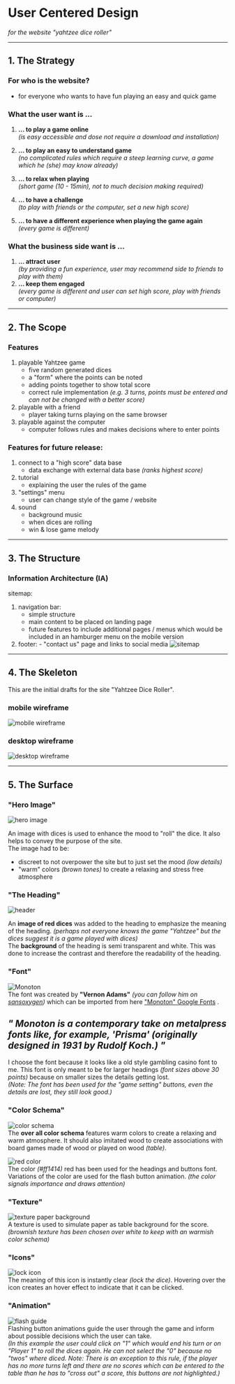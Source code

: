 # **U**ser **C**entered **D**esign

_for the website "yahtzee dice roller"_

---

## 1. The **Strategy**

### For who is the website?

- for everyone who wants to have fun playing an easy and quick game

### **What the user want is ...**

1. **... to play a game online**  
   _(is easy accessible and dose not require a download and installation)_

2. **... to play an easy to understand game**  
   _(no complicated rules which require a steep learning curve, a game which he (she) may know already)_

3. **... to relax when playing**  
   _(short game (10 - 15min), not to much decision making required)_

4. **... to have a challenge**  
   _(to play with friends or the computer, set a new high score)_

5. **... to have a different experience when playing the game again**  
   _(every game is different)_

### **What the business side want is ...**

1.  **... attract user**  
    _(by providing a fun experience, user may recommend side to friends to play with them)_
2.  **... keep them engaged**  
    _(every game is different and user can set high score, play with friends or computer)_

---

## 2. The **Scope**

### **Features**

1. playable Yahtzee game
   - five random generated dices
   - a "form" where the points can be noted
   - adding points together to show total score
   - correct rule implementation _(e.g. 3 turns, points must be entered and can not be changed with a better score)_
2. playable with a friend
   - player taking turns playing on the same browser
3. playable against the computer
   - computer follows rules and makes decisions where to enter points

### **Features for future release:**

1. connect to a "high score" data base
   - data exchange with external data base _(ranks highest score)_
2. tutorial
   - explaining the user the rules of the game
3. "settings" menu
   - user can change style of the game / website
4. sound
   - background music
   - when dices are rolling
   - win & lose game melody

---

## 3. The **Structure**

### **Information Architecture** (IA)

sitemap:

1. navigation bar:
   - simple structure
   - main content to be placed on landing page
   - future features to include additional pages / menus which would be included in an hamburger menu on the mobile version
2. footer: - "contact us" page and links to social media
   ![sitemap](../images/doc/sitemap_yahtzee-dice-roller.webp)

---

## 4. The **Skeleton**

This are the initial drafts for the site "Yahtzee Dice Roller".

### mobile wireframe

![mobile wireframe](../images/doc/wireframe_yahtzee-dice-roller.webp)

### desktop wireframe

![desktop wireframe](../images/doc/desktop-wireframe_yahtzee-dice-roller.webp)

---

## 5. The **Surface**

### **"Hero Image"**

![hero image](../images/readme/dice-background_cut-wider.webp)

An image with dices is used to enhance the mood to "roll" the dice. It also helps to convey the purpose of the site.  
The image had to be:

- discreet to not overpower the site but to just set the mood _(low details)_
- "warm" colors _(brown tones)_ to create a relaxing and stress free atmosphere

### **"The Heading"**

![header](../images/readme/heading.webp)

An **image of red dices** was added to the heading to emphasize the meaning of the heading. _(perhaps not everyone knows the game "Yahtzee" but the dices suggest it is a game played with dices)_  
The **background** of the heading is semi transparent and white. This was done to increase the contrast and therefore the readability of the heading.

### **"Font"**

![Monoton](../images/readme/font-family.webp)  
The font was created by **"Vernon Adams"** _(you can follow him on [sansoxygen](http://sansoxygen.com/))_ which can be imported from here ["Monoton" Google Fonts](https://fonts.google.com/specimen/Monoton#standard-styles) .

## _" Monoton is a contemporary take on metalpress fonts like, for example, 'Prisma' (originally designed in 1931 by Rudolf Koch.) "_

I choose the font because it looks like a old style gambling casino font to me. This font is only meant to be for larger headings _(font sizes above 30 points)_ because on smaller sizes the details getting lost.  
_(Note: The font has been used for the "game setting" buttons, even the details are lost, they still look good.)_

### **"Color Schema"**

![color schema](../images/readme/color.webp)  
The **over all color schema** features warm colors to create a relaxing and warm atmosphere. It should also imitated wood to create associations with board games made of wood or played on wood _(table)_.

![red color](../images/readme/color-red.webp)  
The color _(#ff1414)_ red has been used for the headings and buttons font. Variations of the color are used for the flash button animation. _(the color signals importance and draws attention)_

### **"Texture"**

![texture paper background](../images/readme/texture.webp)  
A texture is used to simulate paper as table background for the score.  
_(brownish texture has been chosen over white to keep with an warmish color schema)_

### **"Icons"**

![lock icon](../images/readme/lock.webp)  
The meaning of this icon is instantly clear _(lock the dice)_. Hovering over the icon creates an hover effect to indicate that it can be clicked.

### **"Animation"**

![flash guide](../images/readme/flash-guide.gif)  
Flashing button animations guide the user through the game and inform about possible decisions which the user can take.  
_(In this example the user could click on "1" which would end his turn or on "Player 1" to roll the dices again. He can not select the "0" because no "twos" where diced. Note: There is an exception to this rule, if the player has no more turns left and there are no scores which can be entered to the table than he has to "cross out" a score, this buttons are not highlighted.)_
